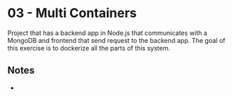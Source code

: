 # 03 - Multi Containers

Project that has a backend app in Node.js that communicates with a MongoDB and frontend that send request to the backend app. The goal of this exercise is to dockerize all the parts of this system.

## Notes
- 